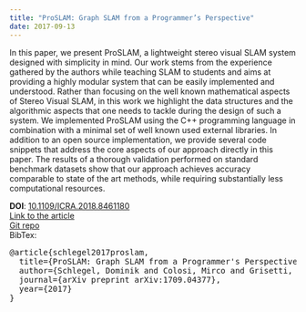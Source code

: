 ```yaml
---
title: "ProSLAM: Graph SLAM from a Programmer’s Perspective"
date: 2017-09-13
---
```


In this paper, we present ProSLAM, a lightweight stereo visual SLAM system designed with simplicity in mind. Our work stems from the experience gathered by the authors while teaching SLAM to students and aims at providing a highly modular system that can be easily implemented and understood. Rather than focusing on the well known mathematical aspects of Stereo Visual SLAM, in this work we highlight the data structures and the algorithmic aspects that one needs to tackle during the design of such a system. We implemented ProSLAM using the C++ programming language in combination with a minimal set of well known used external libraries. In addition to an open source implementation, we provide several code snippets that address the core aspects of our approach directly in this paper. The results of a thorough validation performed on standard benchmark datasets show that our approach achieves accuracy comparable to state of the art methods, while requiring substantially less computational resources.

__DOI__: [10.1109/ICRA.2018.8461180](https://doi.org/10.1109/ICRA.2018.8461180)  
[Link to the article](https://arxiv.org/abs/1709.04377)  
[Git repo](https://gitlab.com/srrg-software/srrg_proslam)  
BibTex:  
<pre>
@article{schlegel2017proslam,
  title={ProSLAM: Graph SLAM from a Programmer's Perspective},
  author={Schlegel, Dominik and Colosi, Mirco and Grisetti, Giorgio},
  journal={arXiv preprint arXiv:1709.04377},
  year={2017}
}
</pre>
